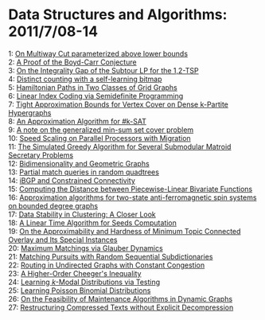 # Data Structures and Algorithms: 2011/7/08-14  
1: [On Multiway Cut parameterized above lower bounds](https://doi.org/10.48550/arXiv.1107.1585)  
2: [A Proof of the Boyd-Carr Conjecture](https://doi.org/10.48550/arXiv.1107.1628)  
3: [On the Integrality Gap of the Subtour LP for the 1,2-TSP](https://doi.org/10.48550/arXiv.1107.1630)  
4: [Distinct counting with a self-learning bitmap](https://doi.org/10.48550/arXiv.1107.1697)  
5: [Hamiltonian Paths in Two Classes of Grid Graphs](https://doi.org/10.48550/arXiv.1107.1780)  
6: [Linear Index Coding via Semidefinite Programming](https://doi.org/10.48550/arXiv.1107.1958)  
7: [Tight Approximation Bounds for Vertex Cover on Dense k-Partite  Hypergraphs](https://doi.org/10.48550/arXiv.1107.2000)  
8: [An Approximation Algorithm for #k-SAT](https://doi.org/10.48550/arXiv.1107.2001)  
9: [A note on the generalized min-sum set cover problem](https://doi.org/10.48550/arXiv.1107.2033)  
10: [Speed Scaling on Parallel Processors with Migration](https://doi.org/10.48550/arXiv.1107.2105)  
11: [The Simulated Greedy Algorithm for Several Submodular Matroid Secretary  Problems](https://doi.org/10.48550/arXiv.1107.2188)  
12: [Bidimensionality and Geometric Graphs](https://doi.org/10.48550/arXiv.1107.2221)  
13: [Partial match queries in random quadtrees](https://doi.org/10.48550/arXiv.1107.2231)  
14: [iBGP and Constrained Connectivity](https://doi.org/10.48550/arXiv.1107.2299)  
15: [Computing the Distance between Piecewise-Linear Bivariate Functions](https://doi.org/10.48550/arXiv.1107.2312)  
16: [Approximation algorithms for two-state anti-ferromagnetic spin systems  on bounded degree graphs](https://doi.org/10.48550/arXiv.1107.2368)  
17: [Data Stability in Clustering: A Closer Look](https://doi.org/10.48550/arXiv.1107.2379)  
18: [A Linear Time Algorithm for Seeds Computation](https://doi.org/10.48550/arXiv.1107.2422)  
19: [On the Approximability and Hardness of Minimum Topic Connected Overlay  and Its Special Instances](https://doi.org/10.48550/arXiv.1107.2443)  
20: [Maximum Matchings via Glauber Dynamics](https://doi.org/10.48550/arXiv.1107.2482)  
21: [Matching Pursuits with Random Sequential Subdictionaries](https://doi.org/10.48550/arXiv.1107.2509)  
22: [Routing in Undirected Graphs with Constant Congestion](https://doi.org/10.48550/arXiv.1107.2554)  
23: [A Higher-Order Cheeger's Inequality](https://doi.org/10.48550/arXiv.1107.2686)  
24: [Learning $k$-Modal Distributions via Testing](https://doi.org/10.48550/arXiv.1107.2700)  
25: [Learning Poisson Binomial Distributions](https://doi.org/10.48550/arXiv.1107.2702)  
26: [On the Feasibility of Maintenance Algorithms in Dynamic Graphs](https://doi.org/10.48550/arXiv.1107.2722)  
27: [Restructuring Compressed Texts without Explicit Decompression](https://doi.org/10.48550/arXiv.1107.2729)  